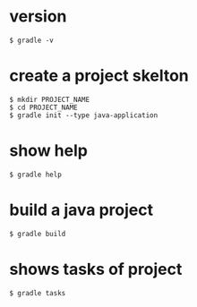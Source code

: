 # version

```
$ gradle -v
```


# create a project skelton

```
$ mkdir PROJECT_NAME
$ cd PROJECT_NAME
$ gradle init --type java-application
```

# show help

```
$ gradle help
```


# build a java project

```
$ gradle build
```

# shows tasks of project

```
$ gradle tasks
```

